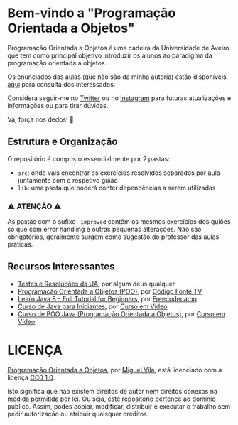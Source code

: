 # Bem-vindo a "Programação Orientada a Objetos"

Programação Orientada a Objetos é uma cadeira da Universidade de Aveiro que tem como principal objetivo introduzir os alunos ao paradigma da programação orientada a objetos.

Os enunciados das aulas (que não são da minha autoria) estão disponíveis [aqui](https://uapt33090-my.sharepoint.com/personal/aleixomatos_ua_pt/_layouts/15/onedrive.aspx?id=%2Fpersonal%2Faleixomatos%5Fua%5Fpt%2FDocuments%2F%40UA%2FAulas%2FPOO%2FPOO%2FeLearning%2FP) para consulta dos interessados.

Considera seguir-me no [Twitter](https://twitter.com/miguelviladev) ou no [Instagram](https://www.instagram.com/miguelviladev/) para futuras atualizações e informações ou para tirar dúvidas.

Vá, força nos dedos! 🚀

## Estrutura e Organização

O repositório é composto essencialmente por 2 pastas:

- `src`: onde vais encontrar os exercícios resolvidos separados por aula juntamente com o respetivo guião
- `lib`: uma pasta que poderá conter dependências a serem utilizadas

### ⚠️ ATENÇÃO ⚠️

As pastas com o sufixo `_improved` contêm os mesmos exercícios dos guiões só que com error handling e outras pequenas alterações. Não são obrigatórios, geralmente surgem como sugestão do professor das aulas práticas.

## Recursos Interessantes

- [Testes e Resoluções da UA](https://www.youtube.com/watch?v=iik25wqIuFo), por algum deus qualquer
- [Programação Orientada a Objetos (POO)](https://www.youtube.com/watch?v=QY0Kdg83orY), por [Código Fonte TV](https://www.youtube.com/channel/UCFuIUoyHB12qpYa8Jpxoxow)
- [Learn Java 8 - Full Tutorial for Beginners](https://www.youtube.com/watch?v=grEKMHGYyns), por [Freecodecamp](https://www.freecodecamp.org/)
- [Curso de Java para Iniciantes](https://www.youtube.com/playlist?list=PLHz_AreHm4dkI2ZdjTwZA4mPMxWTfNSpR), por [Curso em Vídeo](https://www.cursoemvideo.com/)
- [Curso de POO Java (Programação Orientada a Objetos)](https://www.youtube.com/playlist?list=PLHz_AreHm4dkqe2aR0tQK74m8SFe-aGsY), por [Curso em Vídeo](https://www.cursoemvideo.com/)

# LICENÇA

[Programação Orientada a Objetos](https://github.com/miguelviladev/programacao-orientada-a-objetos), por [Miguel Vila](https://github.com/miguelviladev), está licenciado com a licença [CC0 1.0](LICENSE).

Isto significa que não existem direitos de autor nem direitos conexos na medida permitida por lei. Ou seja, este repositório pertence ao domínio público. Assim, podes copiar, modificar, distribuir e executar o trabalho sem pedir autorização ou atribuir quaisquer créditos.